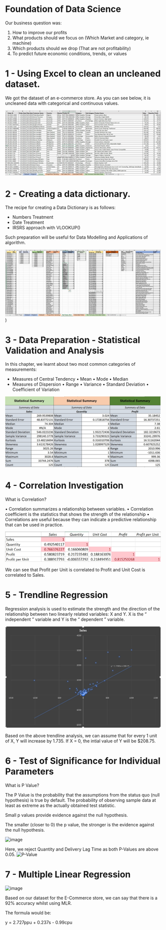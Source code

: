 # Foundation of Data Science

Our business question was:

1. How to improve our profits 					
2. What products should we focus on (Which Market and category, ie machine)
3. Which products should we drop (That are not profitability)
4. To predict future economic conditions, trends, or values

 
# 1 - Using Excel to clean an uncleaned dataset.

We got the dataset of an e-commerce store. As you can see below, it is uncleaned data with categorical and continuous values.

![jpg](Uncleaned%20Data.jpg)

# 2 - Creating a data dictionary.

The recipe for creating a Data Dictionary is as follows:
- Numbers Treatment
- Date Treatment
- IRSRS approach with VLOOKUP()

Such preparation will be useful for Data Modelling and Applications of algorithm.

![jpg](Data%20Dictionary.jpg))

# 3 - Data Preparation - Statistical Validation and Analysis

In this chapter, we learnt about two most common categories of measurements:
- Measures of Central Tendency
    • Mean
    • Mode
    • Median
- Measures of Dispersion
    • Range
    • Variance
    • Standard Deviation
    • Coefficient of Variation
    
![jpg](Statistical%20Summary.jpg)


# 4 - Correlation Investigation

What is Correlation?

• Correlation summarizes a relationship between variables.
• Correlation coefficient is the statistics that shows the strength of the relationship
• Correlations are useful because they can indicate a predictive relationship that can be used in practice.

![jpg](Correlation%20Matrix.jpg)

We can see that Profit per Unit is correlated to Profit and Unit Cost is correlated to Sales.


# 5 - Trendline Regression

Regression analysis is used to estimate the strength and the direction of the relationship between two linearly related variables: X and Y. 
X is the “ independent ” variable and Y is the “ dependent ” variable.

![jpg](Profit%20vs%20Sales%20Trendline.jpg)

Based on the above trendline analysis, we can assume that for every 1 unit of X, Y will increase by 1.735.
If X = 0, the intial value of Y will be $208.75.


# 6 - Test of Significance for Individual Parameters

What is P Value?

The P Value is the probability that the assumptions from the status quo (null hypothesis) is true by default.
The probability of observing sample data at least as extreme as the actually obtained test statistic.

Small p values provide evidence against the null hypothesis.

The smaller (closer to 0) the p value, the stronger is the evidence against the null hypothesis.

![image](https://user-images.githubusercontent.com/108440564/177555587-bb7cf272-dc8a-4a24-bcd3-c64680d54481.png)


Here, we reject Quantity and Delivery Lag Time as both P-Values are above 0.05.
![P-Value](https://user-images.githubusercontent.com/108440564/177555658-8ef176b2-3c8b-485a-8a9d-13d1c91b92c1.jpg)

# 7 - Multiple Linear Regression

![image](https://user-images.githubusercontent.com/108440564/177556763-4eed3a03-f627-4537-a61b-9d94b161514b.png)

Based on our dataset for the E-Commerce store, we can say that there is a 92% accuracy whilst using MLR.

The formula would be:

y = 2.727ppu + 0.237s - 0.99cpu

